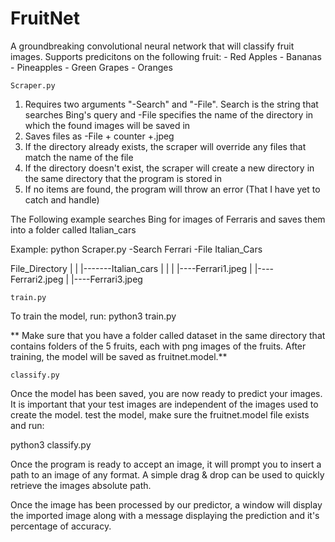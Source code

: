 # FruitNet
A groundbreaking convolutional neural network that will classify fruit images.
Supports predicitons on the following fruit:
	- Red Apples
	- Bananas
	- Pineapples
	- Green Grapes
	- Oranges

	Scraper.py

1. Requires two arguments "-Search" and "-File". Search is the string that searches Bing's query and -File specifies the name of the directory in which the found images will be saved in
2. Saves files as -File + counter +.jpeg
3. If the directory already exists, the scraper will override any files that match the name of the file
4. If the directory doesn't exist, the scraper will create a new directory in the same directory that the program is stored in
5. If no items are found, the program will throw an error (That I have yet to catch and handle)


The Following example searches Bing for images of Ferraris and saves them into a folder called Italian_cars

Example:
	python Scraper.py -Search Ferrari -File Italian_Cars

File_Directory
|
|
|-------Italian_cars
|	|
|	|----Ferrari1.jpeg
|	|----Ferrari2.jpeg
|	|----Ferrari3.jpeg



	train.py

To train the model, run:
python3 train.py

** Make sure that you have a folder called dataset in the same directory that contains folders of the 5 fruits, each with png images of the fruits. After training, the model will be saved as fruitnet.model.**



	classify.py


Once the model has been saved, you are now ready to predict your images. It is important that your test images are independent of the images used to create the model. test the model, make sure the fruitnet.model file exists and run:

python3 classify.py


Once the program is ready to accept an image, it will prompt you to insert a path to an image of any format. A simple drag & drop can be used to quickly retrieve the images absolute path. 

Once the image has been processed by our predictor, a window will display the imported image along with a message displaying the prediction and it's percentage of accuracy.

